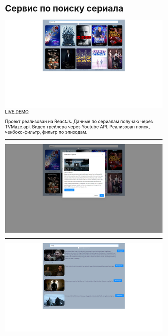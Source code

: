 <h1>Сервис по поиску сериала</h1>
<img src='./src/img/screenshots/main-page.png'>
<a style='text-align: center;'href='https://slavasvirov.github.io/TVShows'>LIVE DEMO</a>
<p>Проект реализован на ReactJs. Данные по сериалам получаю через TVMaze.api. Видео трейлера через Youtube API. Реализован поиск, чекбокс-фильтр, фильтр по эпизодам. </p>

<hr style='height: 2px; '>
<img src='./src/img/screenshots/modal-window.png'>
<hr style='height: 2px; '>

<img src='./src/img/screenshots/episodes-pages.png'>
